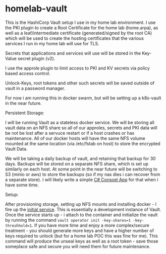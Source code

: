 # homelab-vault
This is the HashiCorp Vault setup I use in my home lab environment.  I use the PKI plugin to create a Root Certificate for the home lab (home.arpa), as well as a leaf/intermediate certificate (generated/signed by the root CA) which will be used to create the hosting certificates that the various services I run in my home lab will use for TLS.

Secrets that applications and services will use will be stored in the Key-Value secret plugin (v2).

I use the approle plugin to limit access to PKI and KV secrets via policy based access control.

Unlock-Keys, root tokens and other such secrets will be saved outside of vault in a password manager.

For now i am running this in docker swarm, but will be setting up a k8s-vault in the near future.

Persistent Storage:

I will be running Vault as a stateless docker service.  We will be storing all vault data on an NFS share so all of our approles, secrets and PKI data will be not be lost after a servuce restart or if a host crashes or has maintenance.  All of our docker hosts will have the same NFS volume mounted at the same location (via /etc/fstab on host) to store the encrypted Vault Data.

We will be taking a daily backup of vault, and retaining that backup for 30 days.  Backups will be stored on a separate NFS share, which is set up similarly on each host.  At some point in the near future will be switching to S3 (minio or aws) to store the backups (so if my nas dies i can recover from a separate store).  I will likely write a simple [C# Consoel App](https://github.com/thefnordling/dotnet-s3-example) for that when i have some time.

Setup:

After provisioning storage, setting up NFS mounts and installing docker - I fire up the [initial service](./docker/initial/docker-compose.yml).  This is essentially a development instance of Vault.  Once the service starts up - i attach to the container and initialize the vault by running the command `vault operator init -key-shares=1 -key-threshhold=1`.  If you have more time and enjoy a more complex/secure treatment - you should generate more keys and have a higher number of keys required to unlock (but for a home lab POC this was fine for me).  This command will produce the unseal keys as well as a root token - save those someplace safe and secure you will need them for future maintenance.